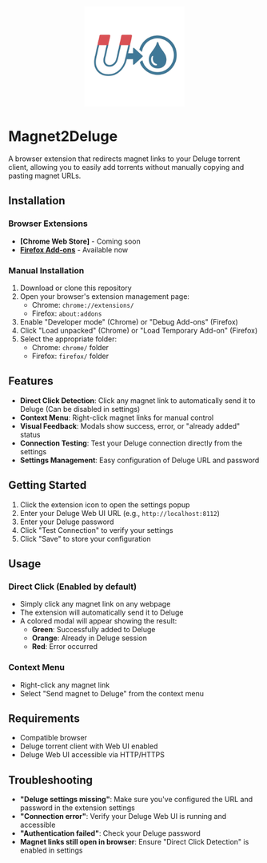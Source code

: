 <div align="center">
  <img src="chrome/icon.png" alt="Magnet2Deluge Logo" width="200">
</div>

# Magnet2Deluge

A browser extension that redirects magnet links to your Deluge torrent client, allowing you to easily add torrents without manually copying and pasting magnet URLs.

## Installation

### Browser Extensions
- **[Chrome Web Store]** - Coming soon
- **[Firefox Add-ons](https://addons.mozilla.org/en-US/firefox/addon/magnet2deluge/)** - Available now

### Manual Installation
1. Download or clone this repository
2. Open your browser's extension management page:
   - Chrome: `chrome://extensions/`
   - Firefox: `about:addons`
3. Enable "Developer mode" (Chrome) or "Debug Add-ons" (Firefox)
4. Click "Load unpacked" (Chrome) or "Load Temporary Add-on" (Firefox)
5. Select the appropriate folder:
   - Chrome: `chrome/` folder
   - Firefox: `firefox/` folder

## Features

- **Direct Click Detection**: Click any magnet link to automatically send it to Deluge (Can be disabled in settings)
- **Context Menu**: Right-click magnet links for manual control
- **Visual Feedback**: Modals show success, error, or "already added" status
- **Connection Testing**: Test your Deluge connection directly from the settings
- **Settings Management**: Easy configuration of Deluge URL and password

## Getting Started

1. Click the extension icon to open the settings popup
2. Enter your Deluge Web UI URL (e.g., `http://localhost:8112`)
3. Enter your Deluge password
4. Click "Test Connection" to verify your settings
5. Click "Save" to store your configuration

## Usage

### Direct Click (Enabled by default)
- Simply click any magnet link on any webpage
- The extension will automatically send it to Deluge
- A colored modal will appear showing the result:
  - **Green**: Successfully added to Deluge
  - **Orange**: Already in Deluge session
  - **Red**: Error occurred

### Context Menu
- Right-click any magnet link
- Select "Send magnet to Deluge" from the context menu

## Requirements

- Compatible browser
- Deluge torrent client with Web UI enabled
- Deluge Web UI accessible via HTTP/HTTPS

## Troubleshooting

- **"Deluge settings missing"**: Make sure you've configured the URL and password in the extension settings
- **"Connection error"**: Verify your Deluge Web UI is running and accessible
- **"Authentication failed"**: Check your Deluge password
- **Magnet links still open in browser**: Ensure "Direct Click Detection" is enabled in settings
